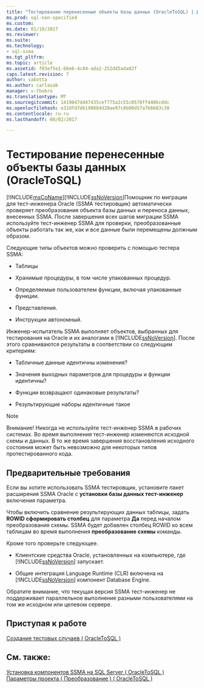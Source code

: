 ```yaml
---
title: "Тестирование перенесенные объекты базы данных (OracleToSQL) | Документы Microsoft"
ms.prod: sql-non-specified
ms.custom: 
ms.date: 01/19/2017
ms.reviewer: 
ms.suite: 
ms.technology:
- sql-ssma
ms.tgt_pltfrm: 
ms.topic: article
ms.assetid: f03ef5e1-66e6-4c84-ada2-252dd5ada82f
caps.latest.revision: 7
author: sabotta
ms.author: carlasab
manager: v-thobro
ms.translationtype: MT
ms.sourcegitcommit: 1419847dd47435cef775a2c55c0578ff4406cddc
ms.openlocfilehash: e32dfd7db190884d20ae97c8b00d57a7b6683c30
ms.contentlocale: ru-ru
ms.lasthandoff: 08/02/2017

---
```

# <a name="testing-migrated-database-objects-oracletosql"></a>Тестирование перенесенные объекты базы данных (OracleToSQL)
[!INCLUDE[msCoName](../../includes/msconame_md.md)][!INCLUDE[ssNoVersion](../../includes/ssnoversion_md.md)]Помощник по миграции для тест-инженера Oracle (SSMA тестировщик) автоматически проверяет преобразования объекта базы данных и переноса данных, внесенных SSMA. После завершения всех шагов миграции SSMA используйте тест-инженер SSMA для проверки, преобразованные объекты работать так же, как и все данные были перемещены должным образом.  
  
Следующие типы объектов можно проверить с помощью тестера SSMA:  
  
-   Таблицы  
  
-   Хранимые процедуры, в том числе упакованных процедур.  
  
-   Определяемые пользователем функции, включая упакованные функции.  
  
-   Представления.  
  
-   Инструкции автономный.  
  
Инженер-испытатель SSMA выполняет объектов, выбранных для тестирования на Oracle и их аналогами в [!INCLUDE[ssNoVersion](../../includes/ssnoversion_md.md)]. После этого сравниваются результаты в соответствии со следующим критериям:  
  
-   Табличные данные идентичны изменения?  
  
-   Значения выходных параметров для процедуры и функции идентичны?  
  
-   Функции возвращают одинаковые результаты?  
  
-   Результирующие наборы идентичные такое  
  
> [!NOTE]  
> Внимание! Никогда не используйте тест-инженер SSMA в рабочих системах. Во время выполнения тест-инженер изменяются исходной схемы и данных. В то же время завершения восстановления исходного состояния может быть невозможно для некоторых типов протестированного кода.  
  
## <a name="prerequisites"></a>Предварительные требования  
Если вы хотите использовать SSMA тестировщик, установите пакет расширения SSMA Oracle с **установки базы данных тест-инженер** включения параметра.  
  
Чтобы включить сравнение результирующих данных таблицы, задать **ROWID сформировать столбец** для параметра **Да** перед началом преобразования схемы. SSMA будет добавлен столбец ROWID ко всем таблицам во время выполнения **преобразование схемы** команды.  
  
Кроме того проверьте следующее.  
  
-   Клиентские средства Oracle, установленных на компьютере, где [!INCLUDE[ssNoVersion](../../includes/ssnoversion_md.md)] запускает.  
  
-   Общие интеграция Language Runtime (CLR) включена на [!INCLUDE[ssNoVersion](../../includes/ssnoversion_md.md)] компонент Database Engine.  
  
Обратите внимание, что текущая версия SSMA тест-инженер не поддерживает параллельное выполнение разными пользователями на том же исходном или целевом сервере.  
  
## <a name="getting-started"></a>Приступая к работе  
[Создание тестовых случаев &#40; OracleToSQL &#41;](../../ssma/oracle/creating-test-cases-oracletosql.md)  
  
## <a name="see-also"></a>См. также:  
[Установка компонентов SSMA на SQL Server &#40; OracleToSQL &#41;](../../ssma/oracle/installing-ssma-components-on-sql-server-oracletosql.md)  
[Параметры проекта &#40; Преобразование &#41; &#40; OracleToSQL &#41;](../../ssma/oracle/project-settings-conversion-oracletosql.md)  
  


